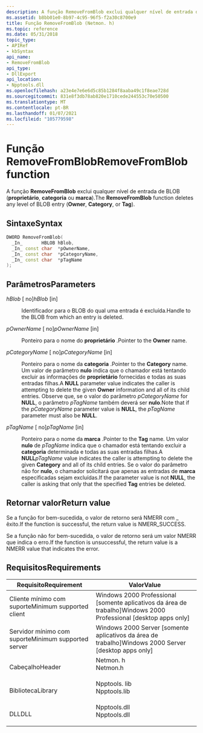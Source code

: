 ```yaml
---
description: A função RemoveFromBlob exclui qualquer nível de entrada de BLOB (proprietário, categoria ou marca).
ms.assetid: b8bb01e0-8b97-4c95-96f5-f2a30c8700e9
title: Função RemoveFromBlob (Netmon. h)
ms.topic: reference
ms.date: 05/31/2018
topic_type:
- APIRef
- kbSyntax
api_name:
- RemoveFromBlob
api_type:
- DllExport
api_location:
- Npptools.dll
ms.openlocfilehash: a23e4e7e6e6d5c85b1284f8aaba49c1f8eae728d
ms.sourcegitcommit: 831e8f3db78ab820e1710cede244553c70e50500
ms.translationtype: MT
ms.contentlocale: pt-BR
ms.lasthandoff: 01/07/2021
ms.locfileid: "105779598"
---
```

# <a name="removefromblob-function"></a><span data-ttu-id="f3f47-103">Função RemoveFromBlob</span><span class="sxs-lookup"><span data-stu-id="f3f47-103">RemoveFromBlob function</span></span>

<span data-ttu-id="f3f47-104">A função **RemoveFromBlob** exclui qualquer nível de entrada de BLOB (**proprietário**, **categoria** ou **marca**).</span><span class="sxs-lookup"><span data-stu-id="f3f47-104">The **RemoveFromBlob** function deletes any level of BLOB entry (**Owner**, **Category**, or **Tag**).</span></span>

## <a name="syntax"></a><span data-ttu-id="f3f47-105">Sintaxe</span><span class="sxs-lookup"><span data-stu-id="f3f47-105">Syntax</span></span>


```C++
DWORD RemoveFromBlob(
  _In_       HBLOB hBlob,
  _In_ const char  *pOwnerName,
  _In_ const char  *pCategoryName,
  _In_ const char  *pTagName
);
```



## <a name="parameters"></a><span data-ttu-id="f3f47-106">Parâmetros</span><span class="sxs-lookup"><span data-stu-id="f3f47-106">Parameters</span></span>

<dl> <dt>

<span data-ttu-id="f3f47-107">*hBlob* \[ no\]</span><span class="sxs-lookup"><span data-stu-id="f3f47-107">*hBlob* \[in\]</span></span>
</dt> <dd>

<span data-ttu-id="f3f47-108">Identificador para o BLOB do qual uma entrada é excluída.</span><span class="sxs-lookup"><span data-stu-id="f3f47-108">Handle to the BLOB from which an entry is deleted.</span></span>

</dd> <dt>

<span data-ttu-id="f3f47-109">*pOwnerName* \[ no\]</span><span class="sxs-lookup"><span data-stu-id="f3f47-109">*pOwnerName* \[in\]</span></span>
</dt> <dd>

<span data-ttu-id="f3f47-110">Ponteiro para o nome do **proprietário** .</span><span class="sxs-lookup"><span data-stu-id="f3f47-110">Pointer to the **Owner** name.</span></span>

</dd> <dt>

<span data-ttu-id="f3f47-111">*pCategoryName* \[ no\]</span><span class="sxs-lookup"><span data-stu-id="f3f47-111">*pCategoryName* \[in\]</span></span>
</dt> <dd>

<span data-ttu-id="f3f47-112">Ponteiro para o nome da **categoria** .</span><span class="sxs-lookup"><span data-stu-id="f3f47-112">Pointer to the **Category** name.</span></span> <span data-ttu-id="f3f47-113">Um valor de parâmetro **nulo** indica que o chamador está tentando excluir as informações de **proprietário** fornecidas e todas as suas entradas filhas.</span><span class="sxs-lookup"><span data-stu-id="f3f47-113">A **NULL** parameter value indicates the caller is attempting to delete the given **Owner** information and all of its child entries.</span></span> <span data-ttu-id="f3f47-114">Observe que, se o valor do parâmetro *pCategoryName* for **NULL**, o parâmetro *pTagName* também deverá ser **nulo**.</span><span class="sxs-lookup"><span data-stu-id="f3f47-114">Note that if the *pCategoryName* parameter value is **NULL**, the *pTagName* parameter must also be **NULL**.</span></span>

</dd> <dt>

<span data-ttu-id="f3f47-115">*pTagName* \[ no\]</span><span class="sxs-lookup"><span data-stu-id="f3f47-115">*pTagName* \[in\]</span></span>
</dt> <dd>

<span data-ttu-id="f3f47-116">Ponteiro para o nome da **marca** .</span><span class="sxs-lookup"><span data-stu-id="f3f47-116">Pointer to the **Tag** name.</span></span> <span data-ttu-id="f3f47-117">Um valor **nulo** de _pTagName_ indica que o chamador está tentando excluir a **categoria** determinada e todas as suas entradas filhas.</span><span class="sxs-lookup"><span data-stu-id="f3f47-117">A **NULL**_pTagName_ value indicates the caller is attempting to delete the given **Category** and all of its child entries.</span></span> <span data-ttu-id="f3f47-118">Se o valor do parâmetro não for **nulo**, o chamador solicitará que apenas as entradas de **marca** especificadas sejam excluídas.</span><span class="sxs-lookup"><span data-stu-id="f3f47-118">If the parameter value is not **NULL**, the caller is asking that only that the specified **Tag** entries be deleted.</span></span>

</dd> </dl>

## <a name="return-value"></a><span data-ttu-id="f3f47-119">Retornar valor</span><span class="sxs-lookup"><span data-stu-id="f3f47-119">Return value</span></span>

<span data-ttu-id="f3f47-120">Se a função for bem-sucedida, o valor de retorno será NMERR com \_ êxito.</span><span class="sxs-lookup"><span data-stu-id="f3f47-120">If the function is successful, the return value is NMERR\_SUCCESS.</span></span>

<span data-ttu-id="f3f47-121">Se a função não for bem-sucedida, o valor de retorno será um valor NMERR que indica o erro.</span><span class="sxs-lookup"><span data-stu-id="f3f47-121">If the function is unsuccessful, the return value is a NMERR value that indicates the error.</span></span>

## <a name="requirements"></a><span data-ttu-id="f3f47-122">Requisitos</span><span class="sxs-lookup"><span data-stu-id="f3f47-122">Requirements</span></span>



| <span data-ttu-id="f3f47-123">Requisito</span><span class="sxs-lookup"><span data-stu-id="f3f47-123">Requirement</span></span> | <span data-ttu-id="f3f47-124">Valor</span><span class="sxs-lookup"><span data-stu-id="f3f47-124">Value</span></span> |
|-------------------------------------|-----------------------------------------------------------------------------------------|
| <span data-ttu-id="f3f47-125">Cliente mínimo com suporte</span><span class="sxs-lookup"><span data-stu-id="f3f47-125">Minimum supported client</span></span><br/> | <span data-ttu-id="f3f47-126">Windows 2000 Professional \[somente aplicativos da área de trabalho\]</span><span class="sxs-lookup"><span data-stu-id="f3f47-126">Windows 2000 Professional \[desktop apps only\]</span></span><br/>                              |
| <span data-ttu-id="f3f47-127">Servidor mínimo com suporte</span><span class="sxs-lookup"><span data-stu-id="f3f47-127">Minimum supported server</span></span><br/> | <span data-ttu-id="f3f47-128">Windows 2000 Server \[somente aplicativos da área de trabalho\]</span><span class="sxs-lookup"><span data-stu-id="f3f47-128">Windows 2000 Server \[desktop apps only\]</span></span><br/>                                    |
| <span data-ttu-id="f3f47-129">Cabeçalho</span><span class="sxs-lookup"><span data-stu-id="f3f47-129">Header</span></span><br/>                   | <dl> <span data-ttu-id="f3f47-130"><dt>Netmon. h</dt></span><span class="sxs-lookup"><span data-stu-id="f3f47-130"><dt>Netmon.h</dt></span></span> </dl>     |
| <span data-ttu-id="f3f47-131">Biblioteca</span><span class="sxs-lookup"><span data-stu-id="f3f47-131">Library</span></span><br/>                  | <dl> <span data-ttu-id="f3f47-132"><dt>Npptools. lib</dt></span><span class="sxs-lookup"><span data-stu-id="f3f47-132"><dt>Npptools.lib</dt></span></span> </dl> |
| <span data-ttu-id="f3f47-133">DLL</span><span class="sxs-lookup"><span data-stu-id="f3f47-133">DLL</span></span><br/>                      | <dl> <span data-ttu-id="f3f47-134"><dt>Npptools.dll</dt></span><span class="sxs-lookup"><span data-stu-id="f3f47-134"><dt>Npptools.dll</dt></span></span> </dl> |



 

 




